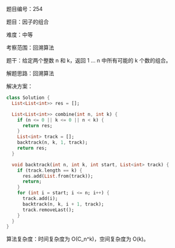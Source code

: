 题目编号：254

题目：因子的组合

难度：中等

考察范围：回溯算法

题干：给定两个整数 n 和 k，返回 1 ... n 中所有可能的 k 个数的组合。

解题思路：回溯算法

解决方案：

```dart
class Solution {
  List<List<int>> res = [];

  List<List<int>> combine(int n, int k) {
    if (n <= 0 || k <= 0 || n < k) {
      return res;
    }
    List<int> track = [];
    backtrack(n, k, 1, track);
    return res;
  }

  void backtrack(int n, int k, int start, List<int> track) {
    if (track.length == k) {
      res.add(List.from(track));
      return;
    }
    for (int i = start; i <= n; i++) {
      track.add(i);
      backtrack(n, k, i + 1, track);
      track.removeLast();
    }
  }
}
```

算法复杂度：时间复杂度为 O(C_n^k)，空间复杂度为 O(k)。